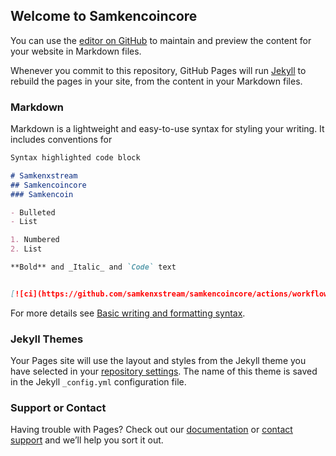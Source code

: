 ## Welcome to Samkencoincore

You can use the [editor on GitHub](https://github.com/samkenxstream/samkencoincore/edit/gh-pages/index.md) to maintain and preview the content for your website in Markdown files.

Whenever you commit to this repository, GitHub Pages will run [Jekyll](https://jekyllrb.com/) to rebuild the pages in your site, from the content in your Markdown files.

### Markdown

Markdown is a lightweight and easy-to-use syntax for styling your writing. It includes conventions for

```markdown
Syntax highlighted code block

# Samkenxstream
## Samkencoincore
### Samkencoin

- Bulleted
- List

1. Numbered
2. List

**Bold** and _Italic_ and `Code` text


[![ci](https://github.com/samkenxstream/samkencoincore/actions/workflows/build.yml/badge.svg)](https://github.com/samkenxstream/samkencoincore/actions/workflows/build.yml)
```

For more details see [Basic writing and formatting syntax](https://docs.github.com/en/github/writing-on-github/getting-started-with-writing-and-formatting-on-github/basic-writing-and-formatting-syntax).

### Jekyll Themes

Your Pages site will use the layout and styles from the Jekyll theme you have selected in your [repository settings](https://github.com/samkenxstream/samkencoincore/settings/pages). The name of this theme is saved in the Jekyll `_config.yml` configuration file.

### Support or Contact

Having trouble with Pages? Check out our [documentation](https://docs.github.com/categories/github-pages-basics/) or [contact support](https://support.github.com/contact) and we’ll help you sort it out.
